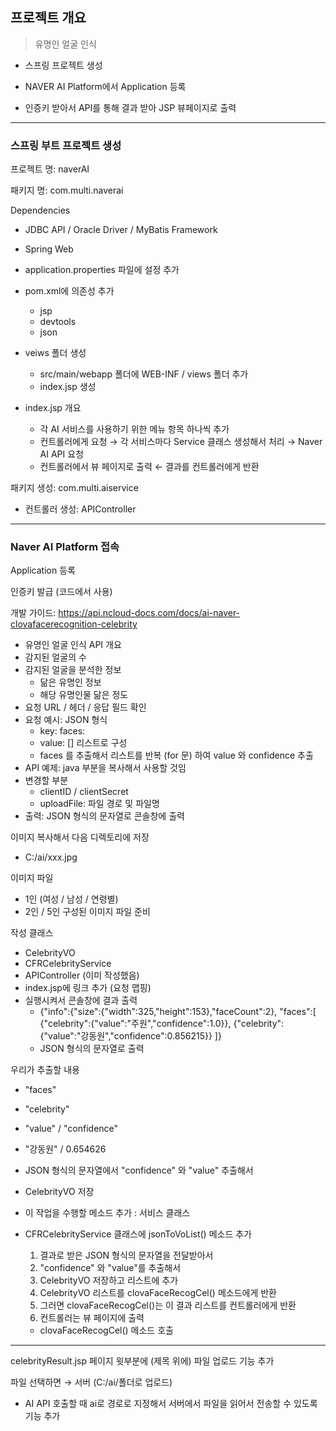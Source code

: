 ## 프로젝트 개요

> 유명인 얼굴 인식

- 스프링 프로젝트 생성

- NAVER AI Platform에서 Application 등록

- 인증키 받아서 API를 통해 결과 받아 JSP 뷰페이지로 출력



---



### 스프링 부트 프로젝트 생성



프로젝트 명: naverAI

패키지 명: com.multi.naverai

Dependencies

- JDBC API / Oracle Driver / MyBatis Framework
- Spring Web



- application.properties 파일에 설정 추가 
- pom.xml에 의존성 추가
  - jsp
  - devtools
  - json
- veiws 폴더 생성
  - src/main/webapp 폴더에 WEB-INF / views 폴더 추가
  - index.jsp 생성



- index.jsp 개요
  - 각  AI 서비스를 사용하기 위한 메뉴 항목 하나씩 추가
  - 컨트롤러에게 요청 → 각 서비스마다 Service 클래스 생성해서 처리 → Naver AI API 요청
  - 컨트롤러에서 뷰 페이지로 출력 ← 결과를 컨트롤러에게 반환

패키지 생성: com.multi.aiservice

- 컨트롤러 생성: APIController

  

---



### Naver AI Platform 접속

Application 등록

인증키 발급 (코드에서 사용)

개발 가이드: https://api.ncloud-docs.com/docs/ai-naver-clovafacerecognition-celebrity

- 유명인 얼굴 인식 API 개요
- 감지된 얼굴의 수
- 감지된 얼굴을 분석한 정보
  - 닮은 유명인 정보
  - 해당 유명인물 닮은 정도
- 요청 URL / 헤더 / 응답 필드 확인
- 요청 예시: JSON 형식
  - key: faces:
  - value: [] 리스트로 구성
  - faces 를 추출해서 리스트를 반복 (for 문) 하여 value 와 confidence 추출
- API 예제: java 부분을 복사해서 사용할 것임
- 변경할 부분
  - clientID / clientSecret
  - uploadFile: 파일 경로 및 파일명
- 출력: JSON 형식의 문자열로 콘솔창에 출력



이미지 복사해서 다음 디렉토리에 저장

- C:/ai/xxx.jpg

이미지 파일

- 1인 (여성 / 남성 / 연령별)
- 2인 / 5인 구성된 이미지 파일 준비



작성 클래스

- CelebrityVO
- CFRCelebrityService
- APIController (이미 작성했음)
- index.jsp에 링크 추가 (요청 맵핑)
- 실행시켜서 콘솔창에 결과 출력
  - {"info":{"size":{"width":325,"height":153},"faceCount":2},
    		"faces":[
      				{"celebrity":{"value":"주원","confidence":1.0}},
      				{"celebrity":{"value":"강동원","confidence":0.856215}}
      		]}
  - JSON 형식의 문자열로 출력



우리가 추출할 내용

- "faces"
- "celebrity"
- "value" / "confidence"
- "강동원" / 0.654626



- JSON 형식의 문자열에서 "confidence" 와 "value" 추출해서

- CelebrityVO 저장

- 이 작업을 수행할 메소드 추가 : 서비스 클래스

- CFRCelebrityService 클래스에 jsonToVoList() 메소드 추가 

  1. 결과로 받은 JSON 형식의 문자열을 전달받아서 
  2. "confidence" 와 "value"를 추출해서
  3. CelebrityVO 저장하고 리스트에 추가
  4. CelebrityVO 리스트를 clovaFaceRecogCel() 메소드에게 반환
  5. 그러면 clovaFaceRecogCel()는 이 결과 리스트를 컨트롤러에게 반환
  6. 컨트롤러는 뷰 페이지에 출력

  

  - clovaFaceRecogCel() 메소드 호출



---



celebrityResult.jsp 페이지 윗부분에 (제목 위에) 파일 업로드 기능 추가

파일 선택하면 → 서버 (C:/ai/폴더로 업로드)

- AI API 호출할 때 ai로 경로로 지정해서 서버에서 파일을 읽어서 전송할 수 있도록 기능 추가